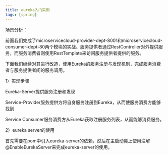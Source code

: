```yaml
---
title: eureka入门实例
tags: [spring]
---
```


场景分析：

前面我们完成了microservicecloud-provider-dept-8001和microservicecloud-consumer-dept-80两个模块的实战。服务提供者通过RestController对外提供服务，而服务消费者则使用RestTemplate来访问服务提供者提供的服务。

下面我们继续对其进行改造，使用Eureka的服务注册与发现机制，完成服务消费者与服务提供者间的服务调用。

1）实现步骤

Eureka-Server提供服务注册和发现

Service-Provider服务提供方将自身服务注册到Eureka，从而使服务消费方能够找到

Service Consumer服务消费方从Eureka获取注册服务列表，从而能够消费服务。

2）eureka server的使用

首先需要在pom中引入eureka-server的依赖，然后在主启动类上使用注解@EnableEurekaServer来完成eureka-server的使用。